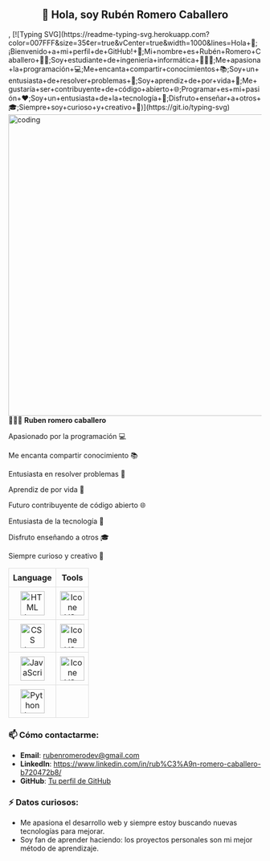 <h2 align="center">👋 Hola, soy Rubén Romero Caballero</h2>,
<!-- SVG TYPING -->
[![Typing SVG](https://readme-typing-svg.herokuapp.com?color=007FFF&size=35&center=true&vCenter=true&width=1000&lines=Hola+👋;¡Bienvenido+a+mi+perfil+de+GitHub!+🤗;Mi+nombre+es+Rubén+Romero+Caballero+👨🏾;Soy+estudiante+de+ingeniería+informática+🧑🏾‍🎓;Me+apasiona+la+programación+💻;Me+encanta+compartir+conocimientos+📚;Soy+un+entusiasta+de+resolver+problemas+🧩;Soy+aprendiz+de+por+vida+📖;Me+gustaría+ser+contribuyente+de+código+abierto+🌐;Programar+es+mi+pasión+❤️;Soy+un+entusiasta+de+la+tecnología+🚀;Disfruto+enseñar+a+otros+🎓;Siempre+soy+curioso+y+creativo+🧠)](https://git.io/typing-svg)

<!-- ILLUSTRATION'S IMAGE -->
<img align="right" alt ="coding" width="600" src="https://technostupid.com/frontend/images/95116-coder.gif">

<!-- DESCRIPTION -->
👨🏾‍💻 **Ruben romero caballero**

Apasionado por la programación 💻

Me encanta compartir conocimiento 📚

Entusiasta en resolver problemas 🧩

Aprendiz de por vida 📖

Futuro contribuyente de código abierto 🌐

Entusiasta de la tecnología 🚀

Disfruto enseñando a otros 🎓

Siempre curioso y creativo 🧠
<!-- LANGUAGE & TOOLS -->
<table style="width: 100%; border-collapse: collapse; text-align: center;">
  <tr>
    <th style="border: 1px solid #ddd; padding: 8px;">Language</th>
    <th style="border: 1px solid #ddd; padding: 8px;">Tools</th>
  </tr>
  <tr>
    <td style="border: 1px solid #ddd; padding: 8px;">
      <a href="https://developer.mozilla.org/en-US/docs/Web/HTML">
        <img height="48px" width="48px" alt="HTML Icon" src="https://skillicons.dev/icons?i=html"/>
      </a>
    </td>
    <td style="border: 1px solid #ddd; padding: 8px;">
      <a href="https://code.visualstudio.com/">
        <img height="48px" width="48px" alt="Icone VS-Code" src="https://skillicons.dev/icons?i=vscode"/>
      </a>
    </td>
  </tr>
  <tr>
    <td style="border: 1px solid #ddd; padding: 8px;">
      <a href="https://developer.mozilla.org/en-US/docs/Web/CSS">
        <img height="48px" width="48px" alt="CSS Icon" src="https://skillicons.dev/icons?i=css"/>
      </a>
    </td>
    <td style="border: 1px solid #ddd; padding: 8px;">
      <a href="https://github.com/">
        <img height="48px" width="48px" alt="Icone VS-Code" src="https://skillicons.dev/icons?i=github"/>
      </a>
    </td>
  </tr>
  <tr>
    <td style="border: 1px solid #ddd; padding: 8px;">
      <a href="https://developer.mozilla.org/en-US/docs/Web/JavaScript">
        <img height="48px" width="48px" alt="JavaScript Icon" src="https://skillicons.dev/icons?i=javascript"/>
      </a>
    </td>
    <td style="border: 1px solid #ddd; padding: 8px;">
      <a href="https://git-scm.com/">
        <img height="48px" width="48px" alt="Icone VS-Code" src="https://skillicons.dev/icons?i=git"/>
      </a>
    </td>
  </tr>
  <tr>
    <td style="border: 1px solid #ddd; padding: 8px;">
      <a href="https://www.python.org/">
        <img height="48px" width="48px" alt="Python Icon" src="https://skillicons.dev/icons?i=python"/>
      </a>
    </td>
    <td style="border: 1px solid #ddd; padding: 8px;"></td>
  </tr>
</table>

### 📫 Cómo contactarme:

- **Email**: rubenromerodev@gmail.com
- **LinkedIn**: https://www.linkedin.com/in/rub%C3%A9n-romero-caballero-b720472b8/
- **GitHub**: [Tu perfil de GitHub](https://github.com/RubenRomeroCab)

### ⚡ Datos curiosos:

- Me apasiona el desarrollo web y siempre estoy buscando nuevas tecnologías para mejorar.
- Soy fan de aprender haciendo: los proyectos personales son mi mejor método de aprendizaje.
